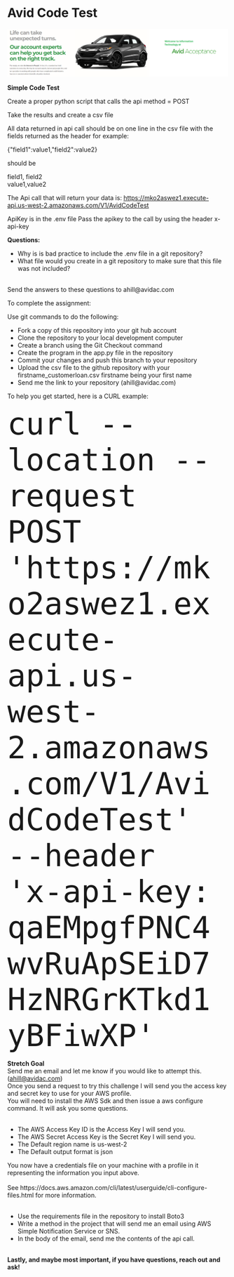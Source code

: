 
# Avid Code Test

[![Avid Acceptance GitHub Banner](./assets/GithubReadmeBanner.png)](https://avidac.com)

<b>Simple Code Test</b>

Create a proper python script that calls the api method = POST

Take the results and create a csv file

All data returned in api call should be on one line in the csv file with the fields returned as the header
for example:


{"field1":value1,"field2":value2} 

should be

field1, field2</br>
value1,value2

The Api call that will return your data is:
https://mko2aswez1.execute-api.us-west-2.amazonaws.com/V1/AvidCodeTest

ApiKey is in the .env file
Pass the apikey to the call by using the header x-api-key

<b>Questions: </b></br>
<ul>
<li>Why is is bad practice to include the .env file in a git repository?
<li>What file would you create in a git repository to make sure that this file was not included?
</ul>
</br>
Send the answers to these questions to ahill@avidac.com</br>

To complete the assignment:</br>

Use git commands to do the following:</br>
<ul>
<li>Fork a copy of this repository into your git hub account
<li>Clone the repository to your local development computer
<li>Create a branch using the Git Checkout command
<li>Create the program in the app.py file in the repository
<li>Commit your changes and push this branch to your repository
<li>Upload the csv file to the github repository with your firstname_customerloan.csv firstname being your first name
<li>Send me the link to your repository (ahill@avidac.com)
 </ul>

To help you get started, here is a CURL example:

<p><code style="font-size: 5em">curl --location --request POST 'https://mko2aswez1.execute-api.us-west-2.amazonaws.com/V1/AvidCodeTest' --header 'x-api-key: qaEMpgfPNC4wvRuApSEiD7HzNRGrKTkd1yBFiwXP' </code></p>

<b>Stretch Goal</b></br>
Send me an email and let me know if you would like to attempt this. (ahill@avidac.com)</br>
Once you send a request to try this challenge I will send you the access key and secret key to use for your AWS profile.</br>
You will need to install the AWS Sdk and then issue a aws configure command.  It will ask you some questions.</br>
  </br>
<ul>
<li>The AWS Access Key ID is the Access Key I will send you.
<li>The AWS Secret Access Key is the Secret Key I will send you.
<li>The Default region name is us-west-2
<li>The Default output format is json
</ul>
You now have a credentials file on your machine with a profile in it representing the information you input above.</br>
</br>
See https://docs.aws.amazon.com/cli/latest/userguide/cli-configure-files.html for more information.</br>
</br>
<ul>
<li>Use the requirements file in the repository to install Boto3
<li>Write a method in the project that will send me an email using AWS Simple Notification Service or SNS.
<li>In the body of the email, send me the contents of the api call.
</ul>
</br>
<b>Lastly, and maybe most important, if you have questions, reach out and ask!</b>
